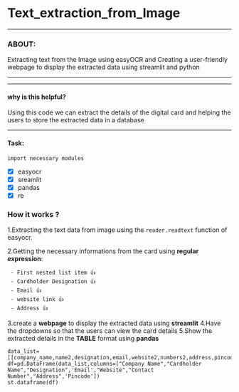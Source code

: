 # Text_extraction_from_Image
----
### ABOUT:
Extracting text from the Image using easyOCR and Creating a user-friendly webpage to display the extracted data using streamlit and python
***
----
#### why is this helpful?
Using this code we can extract the details of the digital card and helping the users to store the extracted data in a database 
****
#### Task:
`import necessary modules`
- [x] easyocr
- [x] sreamlit
- [x] pandas
- [x] re

### **How it works** ?
1.Extracting the text data from image using the  `reader.readtext` function of easyocr.

2.Getting the necessary informations from the card using **regular expression**:

     - First nested list item 👍
     - Cardholder Designation 👍
     - Email 👍
     - website link 👍
     - Address 👍
3.create a **webpage** to display the extracted data using **streamlit**
4.Have the dropdowns so that the users can view the card details
5.Show the extracted details in the **TABLE** format using **pandas**
```
data_list=[[company_name,name2,designation,email,website2,numbers2,address,pincode]] 
df=pd.DataFrame(data_list,columns=["Company Name","Cardholder Name","Designation",'Email',"Website","Contact Number","Address",'Pincode'])
st.dataframe(df)
```

